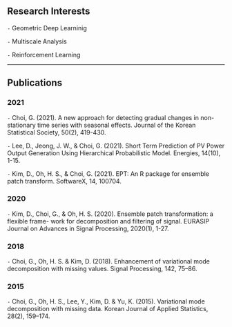 ## Research Interests 

`-` Geometric Deep Learninig 

`-` Multiscale Analysis 

`-` Reinforcement Learning

--- 

## Publications

### 2021 

`-` Choi, G. (2021). A new approach for detecting gradual changes in non-stationary time series with seasonal effects. Journal of the Korean Statistical Society, 50(2), 419-430. 

`-` Lee, D., Jeong, J. W., & Choi, G. (2021). Short Term Prediction of PV Power Output Generation Using Hierarchical Probabilistic Model. Energies, 14(10), 1-15.

`-` Kim, D., Oh, H. S., & Choi, G. (2021). EPT: An R package for ensemble patch transform. SoftwareX, 14, 100704.

### 2020 

`-` Kim, D., Choi, G., & Oh, H. S. (2020). Ensemble patch transformation: a flexible frame- work for decomposition and filtering of signal. EURASIP Journal on Advances in Signal Processing, 2020(1), 1-27.


### 2018 
`-` Choi, G., Oh, H. S. & Kim, D. (2018). Enhancement of variational mode decomposition with missing values. Signal Processing, 142, 75–86.

### 2015

`-` Choi, G., Oh, H. S., Lee, Y., Kim, D. & Yu, K. (2015). Variational mode decomposition with missing data. Korean Journal of Applied Statistics, 28(2), 159–174.

<!---
guebin/guebin is a ✨ special ✨ repository because its `README.md` (this file) appears on your GitHub profile.
You can click the Preview link to take a look at your changes.
--->
